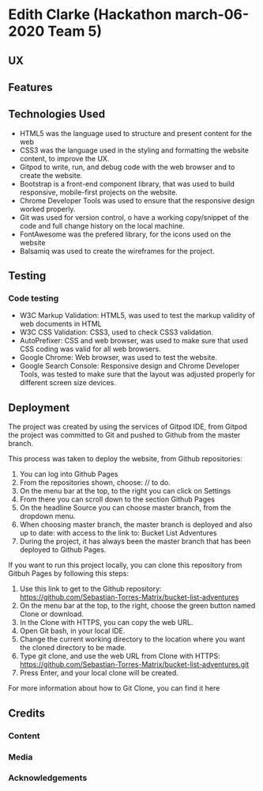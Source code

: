 # Edith Clarke (Hackathon march-06-2020 Team 5)


## UX


## Features


## Technologies Used
* HTML5 was the language used to structure and present content for the web
* CSS3 was the language used in the styling and formatting the website content, to improve the UX.
* Gitpod to write, run, and debug code with the web browser and to create the website.
* Bootstrap is a front-end component library, that was used to build responsive, mobile-first projects on the website.
* Chrome Developer Tools was used to ensure that the responsive design worked properly.
* Git was used for version control, o have a working copy/snippet of the code and full change history on the local machine.
* FontAwesome was the prefered library, for the icons used on the website
* Balsamiq was used to create the wireframes for the project.


## Testing

### Code testing
* W3C Markup Validation: HTML5, was used to test the markup validity of web documents in HTML
* W3C CSS Validation: CSS3, used to check CSS3 validation.
* AutoPrefixer: CSS and web browser, was used to make sure that used CSS coding was valid for all web browsers.
* Google Chrome: Web browser, was used to test the website.
* Google Search Console: Responsive design and Chrome Developer Tools, was tested to make sure that the layout was adjusted properly for different screen size devices.


## Deployment

The project was created by using the services of Gitpod IDE, from Gitpod the project was committed to Git and pushed to Github from the master branch.

This process was taken to deploy the website, from Github repositories:

1. You can log into Github Pages
2. From the repositories shown, choose: // to do.
3. On the menu bar at the top, to the right you can click on Settings
4. From there you can scroll down to the section Github Pages
5. On the headline Source you can choose master branch, from the dropdown menu.
6. When choosing master branch, the master branch is deployed and also up to date: with access to the link to: Bucket List Adventures
7. During the project, it has always been the master branch that has been deployed to Github Pages.

If you want to run this project locally, you can clone this repository from Gitbuh Pages by following this steps:

1. Use this link to get to the Github repository: https://github.com/Sebastian-Torres-Matrix/bucket-list-adventures
2. On the menu bar at the top, to the right, choose the green button named Clone or download.
3. In the Clone with HTTPS, you can copy the web URL.
4. Open Git bash, in your local IDE.
5. Change the current working directory to the location where you want the cloned directory to be made.
6. Type git clone, and use the web URL from Clone with HTTPS: https://github.com/Sebastian-Torres-Matrix/bucket-list-adventures.git
7. Press Enter, and your local clone will be created.

For more information about how to Git Clone, you can find it here

## Credits

### Content

### Media

### Acknowledgements

